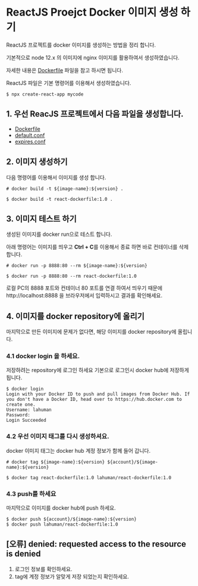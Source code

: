 
# ReactJS Proejct Docker 이미지 생성 하기

ReactJS 프로젝트를 docker 이미지를 생성하는 방법을 정리 합니다.

기본적으로 node 12.x 의 이미지에 nginx 이미지를 활용하여서 생성하였습니다.

자세한 내용은 [Dockerfile](/Dockerfile) 파일을 참고 하시면 됩니다.

ReactJS 파일은 기본 명령어를 이용해서 생성하였습니다.

```
$ npx create-react-app mycode
```

## 1. 우선 ReacJS 프로젝트에서 다음 파일을 생성합니다.

- [Dockerfile](/Dockerfile)
- [default.conf](/default.conf)
- [expires.conf](/expires.conf)

## 2. 이미지 생성하기

다음 명령어를 이용해서 이미지를 생성 합니다.

```
# docker build -t ${image-name}:${version} .

$ docker build -t react-dockerfile:1.0 .
```

## 3. 이미지 테스트 하기

생성된 이미지를 docker run으로 테스트 합니다.

아래 명령어는 이미지를 띄우고 **Ctrl + C**를 이용해서 종료 하면 바로 컨테이너를 삭제 합니다.

```
# docker run -p 8888:80 --rm ${image-name}:${version}

$ docker run -p 8888:80 --rm react-dockerfile:1.0
```

로컬 PC의 8888 포트와 컨테이너 80 포트를 연결 하여서 띄우기 때문에 http://localhost:8888 을 브라우저에서 입력하시고 결과를 확인해세요.

## 4. 이미지를 docker repository에 올리기

마지막으로 만든 이미지에 문제가 없다면, 해당 이미지를 docker repository에 올립니다.

### 4.1 docker login 을 하세요.

저장하려는 repository에 로그인 하세요 기본으로 로그인시 docker hub에 저장하게 됩니다.

```
$ docker login
Login with your Docker ID to push and pull images from Docker Hub. If you don't have a Docker ID, head over to https://hub.docker.com to create one.
Username: lahuman
Password:
Login Succeeded
```

### 4.2 우선 이미지 태그를 다시 생성하셔요. 

docker 이미지 태그는 docker hub 계정 정보가 함께 들어 갑니다.

```
# docker tag ${image-name}:${version} ${account}/${image-name}:${version}

$ docker tag react-dockerfile:1.0 lahuman/react-dockerfile:1.0
```

### 4.3 push를 하세요

마지막으로 이미지를 docker hub에 push 하세요.

```
$ docker push ${account}/${image-name}:${version}
$ docker push lahuman/react-dockerfile:1.0
```

## [오류] denied: requested access to the resource is denied

1. 로그인 정보를 확인하세요.
2. tag에 계정 정보가 알맞게 저장 되었는지 확인하세요.


